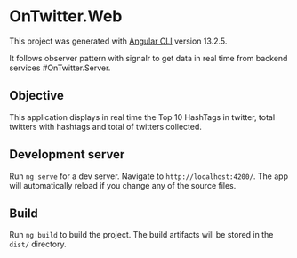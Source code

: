 # OnTwitter.Web

This project was generated with [Angular CLI](https://github.com/angular/angular-cli) version 13.2.5.

It follows observer pattern with signalr to get data in real time from backend services #OnTwitter.Server.

## Objective
This application displays in real time the Top 10 HashTags in twitter, total twitters with hashtags and total of twitters collected.

## Development server

Run `ng serve` for a dev server. Navigate to `http://localhost:4200/`. The app will automatically reload if you change any of the source files.

## Build

Run `ng build` to build the project. The build artifacts will be stored in the `dist/` directory.
